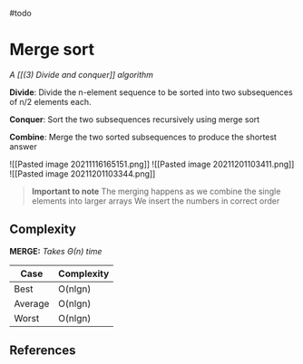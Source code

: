 #todo 

# Merge sort
*A [[(3) Divide and conquer]] algorithm*

**Divide**: Divide the n-element sequence to be sorted into two subsequences of n/2 elements each.

**Conquer**: Sort the two subsequences recursively using merge sort

**Combine**: Merge the two sorted subsequences to produce the shortest answer

![[Pasted image 20211116165151.png]]
![[Pasted image 20211201103411.png]]
![[Pasted image 20211201103344.png]]
> **Important to note**
> The merging happens as we combine the single elements into larger arrays
> We insert the numbers in correct order

## Complexity

**MERGE:** *Takes $\Theta (n)$ time*

| Case    | Complexity |
| ------- | ---------- |
| Best    | O(nlgn)    |
| Average | O(nlgn)    |
| Worst   | O(nlgn)           |


## References
